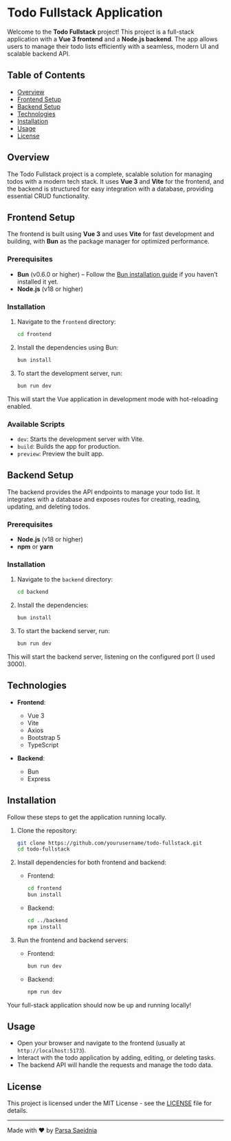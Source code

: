 # Todo Fullstack Application

Welcome to the **Todo Fullstack** project! This project is a full-stack application with a **Vue 3 frontend** and a **Node.js backend**. The app allows users to manage their todo lists efficiently with a seamless, modern UI and scalable backend API.

## Table of Contents

- [Overview](#overview)
- [Frontend Setup](#frontend-setup)
- [Backend Setup](#backend-setup)
- [Technologies](#technologies)
- [Installation](#installation)
- [Usage](#usage)
- [License](#license)

## Overview

The Todo Fullstack project is a complete, scalable solution for managing todos with a modern tech stack. It uses **Vue 3** and **Vite** for the frontend, and the backend is structured for easy integration with a database, providing essential CRUD functionality.

## Frontend Setup

The frontend is built using **Vue 3** and uses **Vite** for fast development and building, with **Bun** as the package manager for optimized performance.

### Prerequisites

- **Bun** (v0.6.0 or higher) – Follow the [Bun installation guide](https://bun.sh) if you haven’t installed it yet.
- **Node.js** (v18 or higher)

### Installation

1. Navigate to the `frontend` directory:

   ```bash
   cd frontend
   ```

2. Install the dependencies using Bun:

   ```bash
   bun install
   ```

3. To start the development server, run:
   ```bash
   bun run dev
   ```

This will start the Vue application in development mode with hot-reloading enabled.

### Available Scripts

- `dev`: Starts the development server with Vite.
- `build`: Builds the app for production.
- `preview`: Preview the built app.

## Backend Setup

The backend provides the API endpoints to manage your todo list. It integrates with a database and exposes routes for creating, reading, updating, and deleting todos.

### Prerequisites

- **Node.js** (v18 or higher)
- **npm** or **yarn**

### Installation

1. Navigate to the `backend` directory:

   ```bash
   cd backend
   ```

2. Install the dependencies:

   ```bash
   bun install
   ```

3. To start the backend server, run:
   ```bash
   bun run dev
   ```

This will start the backend server, listening on the configured port (I used 3000).

## Technologies

- **Frontend**:

  - Vue 3
  - Vite
  - Axios
  - Bootstrap 5
  - TypeScript

- **Backend**:
  - Bun
  - Express

## Installation

Follow these steps to get the application running locally.

1. Clone the repository:

   ```bash
   git clone https://github.com/yourusername/todo-fullstack.git
   cd todo-fullstack
   ```

2. Install dependencies for both frontend and backend:

   - Frontend:
     ```bash
     cd frontend
     bun install
     ```
   - Backend:
     ```bash
     cd ../backend
     npm install
     ```

3. Run the frontend and backend servers:
   - Frontend:
     ```bash
     bun run dev
     ```
   - Backend:
     ```bash
     npm run dev
     ```

Your full-stack application should now be up and running locally!

## Usage

- Open your browser and navigate to the frontend (usually at `http://localhost:5173`).
- Interact with the todo application by adding, editing, or deleting tasks.
- The backend API will handle the requests and manage the todo data.

## License

This project is licensed under the MIT License - see the [LICENSE](LICENSE) file for details.

---

Made with ❤️ by [Parsa Saeidnia](https://github.com/ParsaSaeednia)
